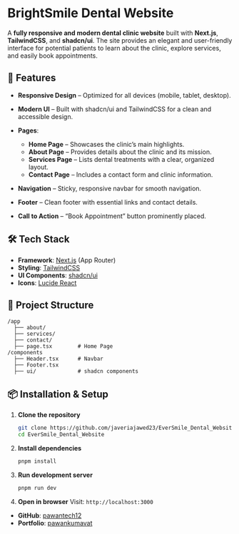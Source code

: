 # BrightSmile Dental Website

A **fully responsive and modern dental clinic website** built with **Next.js**, **TailwindCSS**, and **shadcn/ui**.
The site provides an elegant and user-friendly interface for potential patients to learn about the clinic, explore services, and easily book appointments.

## 🚀 Features

- **Responsive Design** – Optimized for all devices (mobile, tablet, desktop).
- **Modern UI** – Built with shadcn/ui and TailwindCSS for a clean and accessible design.
- **Pages**:

  - **Home Page** – Showcases the clinic’s main highlights.
  - **About Page** – Provides details about the clinic and its mission.
  - **Services Page** – Lists dental treatments with a clear, organized layout.
  - **Contact Page** – Includes a contact form and clinic information.

- **Navigation** – Sticky, responsive navbar for smooth navigation.
- **Footer** – Clean footer with essential links and contact details.
- **Call to Action** – “Book Appointment” button prominently placed.

## 🛠 Tech Stack

- **Framework**: [Next.js](https://nextjs.org/) (App Router)
- **Styling**: [TailwindCSS](https://tailwindcss.com/)
- **UI Components**: [shadcn/ui](https://ui.shadcn.com/)
- **Icons**: [Lucide React](https://lucide.dev/)

## 📂 Project Structure

```
/app
  ├── about/
  ├── services/
  ├── contact/
  ├── page.tsx        # Home Page
/components
  ├── Header.tsx      # Navbar
  ├── Footer.tsx
  ├── ui/             # shadcn components
```

## 📦 Installation & Setup

1. **Clone the repository**

   ```bash
   git clone https://github.com/javeriajawed23/EverSmile_Dental_Website.git
   cd EverSmile_Dental_Website
   ```

2. **Install dependencies**

   ```bash
   pnpm install
   ```

3. **Run development server**

   ```bash
   pnpm run dev
   ```

4. **Open in browser**
   Visit: `http://localhost:3000`
- **GitHub**: [pawantech12](https://github.com/pawantech12)
- **Portfolio**: [pawankumavat](https://pawan-kumavat.vercel.app/)
